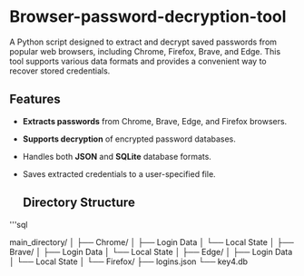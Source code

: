 # Browser-password-decryption-tool


A Python script designed to extract and decrypt saved passwords from popular web browsers, including Chrome, Firefox, Brave, and Edge. This tool supports various data formats and provides a convenient way to recover stored credentials.

## Features

- **Extracts passwords** from Chrome, Brave, Edge, and Firefox browsers.
- **Supports decryption** of encrypted password databases.
- Handles both **JSON** and **SQLite** database formats.
- Saves extracted credentials to a user-specified file.

  ## Directory Structure
'''sql

main_directory/
│
├── Chrome/
│   ├── Login Data
│   └── Local State
│
├── Brave/
│   ├── Login Data
│   └── Local State
│
├── Edge/
│   ├── Login Data
│   └── Local State
│
└── Firefox/
    ├── logins.json
    └── key4.db




